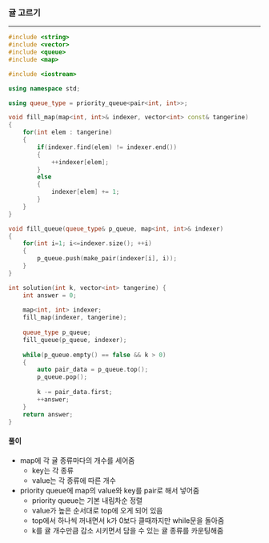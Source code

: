 ### 귤 고르기

***

```c++
#include <string>
#include <vector>
#include <queue>
#include <map>

#include <iostream>

using namespace std;

using queue_type = priority_queue<pair<int, int>>;

void fill_map(map<int, int>& indexer, vector<int> const& tangerine)
{
    for(int elem : tangerine)
    {
        if(indexer.find(elem) != indexer.end())
        {
            ++indexer[elem];
        }
        else
        {
            indexer[elem] += 1;
        }
    }
}

void fill_queue(queue_type& p_queue, map<int, int>& indexer)
{
    for(int i=1; i<=indexer.size(); ++i)
    {
        p_queue.push(make_pair(indexer[i], i));
    }
}

int solution(int k, vector<int> tangerine) {
    int answer = 0;
    
    map<int, int> indexer;
    fill_map(indexer, tangerine);
    
    queue_type p_queue;
    fill_queue(p_queue, indexer);
    
    while(p_queue.empty() == false && k > 0)
    {
        auto pair_data = p_queue.top();
        p_queue.pop();
        
        k -= pair_data.first;
        ++answer;
    }
    return answer;
}
```





#### 풀이

- map에 각 귤 종류마다의 개수를 세어줌
  - key는 각 종류
  - value는 각 종류에 따른 개수
- priority queue에 map의 value와 key를 pair로 해서 넣어줌
  - priority queue는 기본 내림차순 정렬
  - value가 높은 순서대로 top에 오게 되어 있음
  - top에서 하나씩 꺼내면서 k가 0보다 클때까지만 while문을 돌아줌
  - k를 귤 개수만큼 감소 시키면서 담을 수 있는 귤 종류를 카운팅해줌